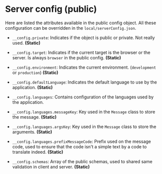 Server config (public)
=======================

Here are listed the attributes available in the public config object. All these configuration can be overridden in the `local/serverConfig.json`.

- `__config.private`: Indicates if the object is public or private. Not really used. **(Static)**
- `__config.target`: Indicates if the current target is the browser or the server. Is always `browser` in the public config. **(Static)**
- `__config.environment`: Indicates the current environment. (`development` or `production`) **(Static)**
- `__config.defaultLanguage`: Indicates the default language to use by the application. **(Static)**

- `__config.languages`: Contains configuration of the languages used by the application.
- `__config.languages.messageKey`: Key used in the `Message` class to store the message. **(Static)**
- `__config.languages.argsKey`: Key used in the `Message` class to store the arguments. **(Static)**
- `__config.languages.prefixMessageCode`: Prefix used on the message code, used to ensure that the code isn't a simple text by a code to translate indeed. **(Static)**

- `__config.schemas`: Array of the public schemas, used to shared same validation in client and server. **(Static)**
